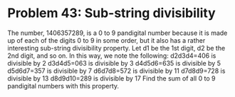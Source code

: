 # Problem 43: Sub-string divisibility

The number, 1406357289, is a 0 to 9 pandigital number because it is made
up of each of the digits 0 to 9 in some order, but it also has a rather
interesting sub-string divisibility property. Let d1 be the 1st digit,
d2 be the 2nd digit, and so on. In this way, we note the following:
d2d3d4=406 is divisible by 2 d3d4d5=063 is divisible by 3 d4d5d6=635 is
divisible by 5 d5d6d7=357 is divisible by 7 d6d7d8=572 is divisible by
11 d7d8d9=728 is divisible by 13 d8d9d10=289 is divisible by 17 Find the
sum of all 0 to 9 pandigital numbers with this property.
